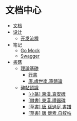 # 文档中心

* [文档](README.md)
* [设计](notes/golang_frame.md)
  - [开发流程](notes/design_flow.md)
* 笔记
  - [Go Mock](notes/golang_mock.md)
  - [Swagger](notes/tool_swagger.md)
* [書蓺](arts/README.md)
  * [理論基礎](arts/00_base.md)
    - [行書](arts/00_xingshu.md)
    - [唐.虞世南.筆髓論](arts/14_yushinan_bisuilun.md)
  * [碑帖認識](arts/00_beitie.md)
    - [[小篆] 東漢.袁安碑](arts/11_yuanan.md)
    - [[隸書] 東漢.禮器碑](arts/12_liqi.md)
    - [[草書] 唐.孫過庭.書譜](arts/14_sunguoting_shupu.md)
    - [[草書] 唐.懷素.自敘帖](arts/14_huaisu_zixutie.md)

